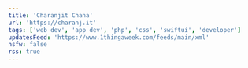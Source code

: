 ```yaml
---
title: 'Charanjit Chana'
url: 'https://charanj.it'
tags: ['web dev', 'app dev', 'php', 'css', 'swiftui', 'developer']
updatesFeed: 'https://www.1thingaweek.com/feeds/main/xml'
nsfw: false
rss: true
---
```


